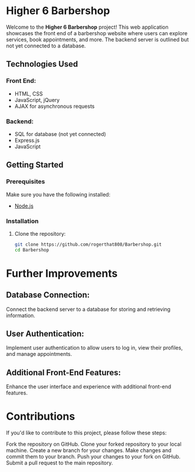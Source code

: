 # Higher 6 Barbershop

Welcome to the **Higher 6 Barbershop** project! This web application showcases the front end of a barbershop website where users can explore services, book appointments, and more. The backend server is outlined but not yet connected to a database.

## Technologies Used

### Front End:
- HTML, CSS
- JavaScript, jQuery
- AJAX for asynchronous requests

### Backend:
- SQL for database (not yet connected)
- Express.js
- JavaScript

## Getting Started

### Prerequisites
Make sure you have the following installed:
- [Node.js](https://nodejs.org/)

### Installation
1. Clone the repository:
   ```bash
   git clone https://github.com/rogerthat808/Barbershop.git
   cd Barbershop


# Further Improvements
## Database Connection:
Connect the backend server to a database for storing and retrieving information.

## User Authentication:
Implement user authentication to allow users to log in, view their profiles, and manage appointments.

## Additional Front-End Features:
Enhance the user interface and experience with additional front-end features.


# Contributions
If you'd like to contribute to this project, please follow these steps:

Fork the repository on GitHub.
Clone your forked repository to your local machine.
Create a new branch for your changes.
Make changes and commit them to your branch.
Push your changes to your fork on GitHub.
Submit a pull request to the main repository.
